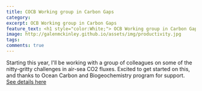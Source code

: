 ```yaml
---
title: COCB Working group in Carbon Gaps
category: 
excerpt: OCB Working group in Carbon Gaps
feature_text: <h1 style="color:White;"> OCB Working group in Carbon Gaps/h1>
image: http://galenmckinley.github.io/assets/img/productivity.jpg
tags: 
comments: true
---
```


Starting this year, I'll be working with a group of colleagues on some of the nitty-gritty challenges in air-sea CO2 fluxes. Excited to get started on this, and thanks to Ocean Carbon and Biogeochemistry program for support.  [See details here](https://www.us-ocb.org/filling-the-gaps-in-observation-based-estimates-of-air-sea-carbon-fluxes-working-group/)
